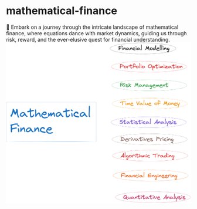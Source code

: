 # mathematical-finance
🎲 Embark on a journey through the intricate landscape of mathematical finance, where equations dance with market dynamics, guiding us through risk, reward, and the ever-elusive quest for financial understanding.
<br />
<img src="github/images/fmath.png">
